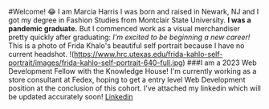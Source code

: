 #Welcome! :joy: I am Marcia Harris
      I was born and raised in Newark, NJ and I got my degree in Fashion Studies from Montclair State University.
      **I was a pandemic graduate.**
      But I commenced work as a visual merchandiser pretty quickly after graduating:
      _I'm excited to be beginning a new career!_
     This is a photo of Frida Khalo's beautiful self portrait because I have no current headshot.
    !(https://www.hrc.utexas.edu/frida-kahlo-self-portrait/images/frida-kahlo-self-portrait-640-full.jpg)
    ###I am a 2023 Web Development Fellow with the Knowledge House!
 I'm currently working as a store consultant at Fedex, hoping to get a entry level Web Development position at the conclusion of this cohort. I've attached my linkedin which will be updated accurately soon! [Linkedin](https://www.linkedin.com/in/marcia-harris-5bb4551a7)